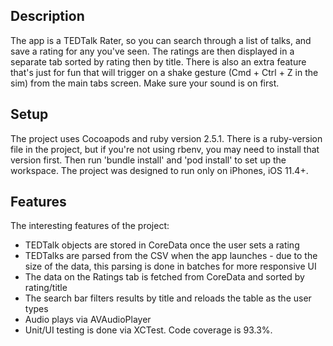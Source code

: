 
## Description

The app is a TEDTalk Rater, so you can search through a list of talks, and save a rating for any you've seen. The ratings are then displayed in a separate tab sorted by rating then by title. There is also an extra feature that's just for fun that will trigger on a shake gesture (Cmd + Ctrl + Z in the sim) from the main tabs screen. Make sure your sound is on first. 

## Setup

The project uses Cocoapods and ruby version 2.5.1. There is a ruby-version file in the project, but if you're not using rbenv, you may need to install that version first. Then run 'bundle install' and 'pod install' to set up the workspace. The project was designed to run only on iPhones, iOS 11.4+.

## Features

The interesting features of the project:
- TEDTalk objects are stored in CoreData once the user sets a rating
- TEDTalks are parsed from the CSV when the app launches - due to the size of the data, this parsing is done in batches for more responsive UI
- The data on the Ratings tab is fetched from CoreData and sorted by rating/title
- The search bar filters results by title and reloads the table as the user types
- Audio plays via AVAudioPlayer
- Unit/UI testing is done via XCTest. Code coverage is 93.3%.
